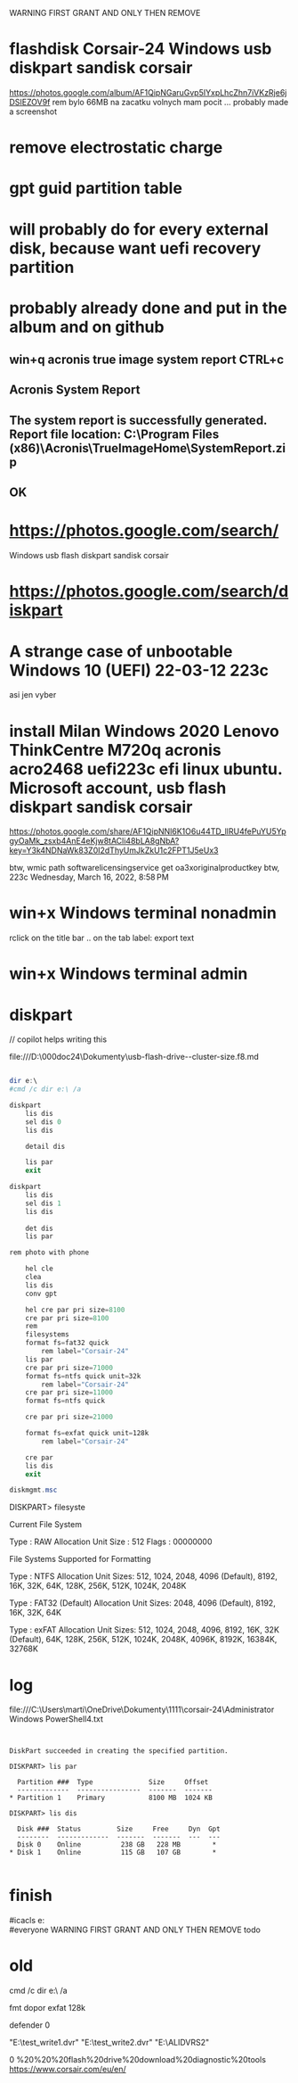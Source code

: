

WARNING FIRST GRANT AND ONLY THEN REMOVE


# flashdisk Corsair-24 Windows usb diskpart sandisk corsair 
https://photos.google.com/album/AF1QipNGaruGvp5IYxpLhcZhn7iVKzRje6jDSIEZOV9f
rem  bylo 66MB na zacatku volnych mam pocit ... probably made a screenshot

# remove electrostatic charge

# gpt guid partition table

# will probably do for every external disk, because want uefi recovery partition




# probably already done and put in the album and on github
win+q
acronis true image system report 
CTRL+c
---------------------------
Acronis System Report
---------------------------
The system report is successfully generated.
Report file location: C:\Program Files (x86)\Acronis\TrueImageHome\SystemReport.zip
---------------------------
OK   
---------------------------




# https://photos.google.com/search/
Windows usb flash diskpart sandisk corsair

# https://photos.google.com/search/diskpart



# A strange case of unbootable Windows 10 (UEFI) 22-03-12 223c
asi jen vyber


# install Milan Windows 2020 Lenovo ThinkCentre M720q  acronis acro2468 uefi223c efi linux ubuntu. Microsoft account, usb flash diskpart sandisk corsair​
https://photos.google.com/share/AF1QipNNl6K1O6u44TD_llRU4fePuYU5YpgyOaMk_zsxb4AnE4eKjw8tACli48bLA8gNbA?key=Y3k4NDNaWk83Z0I2dThyUmJkZkU1c2FPT1J5eUx3

btw,
wmic path softwarelicensingservice get oa3xoriginalproductkey
btw, 223c
Wednesday, March 16, 2022, 8:58 PM


# win+x Windows terminal nonadmin
rclick on the title bar .. on the tab label: export text


# win+x Windows terminal admin


# diskpart

// copilot helps writing this


file:///D:\000doc24\Dokumenty\usb-flash-drive--cluster-size.f8.md



```PowerShell

dir e:\ 
#cmd /c dir e:\ /a

diskpart
	lis dis
	sel dis 0
	lis dis

	detail dis

	lis par
	exit

diskpart
	lis dis
	sel dis 1
	lis dis
	
	det dis
	lis par

rem photo with phone

	hel cle
	clea
	lis dis
	conv gpt

	hel cre par pri size=8100
	cre par pri size=8100
	rem 
	filesystems
	format fs=fat32 quick 
		rem label="Corsair-24"
	lis par
	cre par pri size=71000
	format fs=ntfs quick unit=32k
		rem label="Corsair-24"
	cre par pri size=11000
	format fs=ntfs quick

	cre par pri size=21000

	format fs=exfat quick unit=128k
		rem label="Corsair-24"

	cre par		
	lis dis
	exit

diskmgmt.msc

```

DISKPART> filesyste

Current File System

  Type                 : RAW
  Allocation Unit Size : 512
  Flags : 00000000

File Systems Supported for Formatting

  Type                 : NTFS
  Allocation Unit Sizes: 512, 1024, 2048, 4096 (Default), 8192, 16K, 32K, 64K, 128K, 256K, 512K, 1024K, 2048K

  Type                 : FAT32 (Default)
  Allocation Unit Sizes: 2048, 4096 (Default), 8192, 16K, 32K, 64K

  Type                 : exFAT
  Allocation Unit Sizes: 512, 1024, 2048, 4096, 8192, 16K, 32K (Default), 64K, 128K, 256K, 512K, 1024K, 2048K, 4096K, 8192K, 16384K, 32768K







# log

file:///C:\Users\marti\OneDrive\Dokumenty\1111\corsair-24\Administrator Windows PowerShell4.txt

```log


DiskPart succeeded in creating the specified partition.

DISKPART> lis par

  Partition ###  Type              Size     Offset
  -------------  ----------------  -------  -------
* Partition 1    Primary           8100 MB  1024 KB

DISKPART> lis dis

  Disk ###  Status         Size     Free     Dyn  Gpt
  --------  -------------  -------  -------  ---  ---
  Disk 0    Online          238 GB   228 MB        *
* Disk 1    Online          115 GB   107 GB        *


```

# finish


#icacls e:\
#everyone
WARNING FIRST GRANT AND ONLY THEN REMOVE
todo


# old
cmd /c dir e:\   /a

fmt dopor exfat 128k

defender   0

"E:\test_write1.dvr"
"E:\test_write2.dvr"
"E:\ALIDVRS2"

0
%20%20%20flash%20drive%20download%20diagnostic%20tools
https://www.corsair.com/eu/en/






